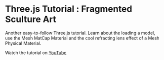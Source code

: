 # Three.js Tutorial : Fragmented Sculture Art

Another easy-to-follow Three.js tutorial. Learn about the loading a model, use the Mesh MatCap Material and the cool refracting lens effect of a Mesh Physical Material.

Watch the tutorial on [YouTube]()
